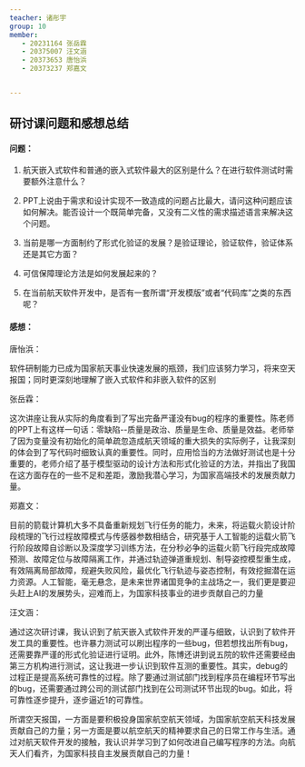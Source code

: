 ```yaml
---
teacher: 诸彤宇
group: 10
member:
   - 20231164 张岳霖
   - 20375007 汪文涵
   - 20373653 唐怡浜
   - 20373237 郑嘉文


---
```


## 研讨课问题和感想总结

#### 问题：

1. 航天嵌入式软件和普通的嵌入式软件最大的区别是什么？在进行软件测试时需要额外注意什么？

2. PPT上说由于需求和设计实现不一致造成的问题占比最大，请问这种问题应该如何解决。能否设计一个既简单完备，又没有二义性的需求描述语言来解决这个问题。
3. 当前是哪一方面制约了形式化验证的发展？是验证理论，验证软件，验证体系还是其它方面？
4. 可信保障理论方法是如何发展起来的？
5. 在当前航天软件开发中，是否有一套所谓“开发模版”或者“代码库”之类的东西呢？





#### 感想：

唐怡浜：

​	软件研制能力已成为国家航天事业快速发展的瓶颈，我们应该努力学习，将来空天报国；同时更深刻地理解了嵌入式软件和非嵌入软件的区别

张岳霖：

​	这次讲座让我从实际的角度看到了写出完备严谨没有bug的程序的重要性。陈老师的PPT上有这样一句话：零缺陷--质量是政治、质量是生命、质量是效益。老师举了因为变量没有初始化的简单疏忽造成航天领域的重大损失的实际例子，让我深刻的体会到了写代码时细致认真的重要性。同时，应用恰当的方法做好测试也是十分重要的，老师介绍了基于模型驱动的设计方法和形式化验证的方法，并指出了我国在这方面存在的一些不足和差距，激励我潜心学习，为国家高端技术的发展贡献力量。

郑嘉文：

​	目前的箭载计算机大多不具备重新规划飞行任务的能力，未来，将运载火箭设计阶段梳理的飞行过程故障模式与传感器参数相结合，研究基于人工智能的运载火箭飞行阶段故障自诊断以及深度学习训练方法，在分秒必争的运载火箭飞行段完成故障预测、故障定位与故障隔离工作，并通过轨迹弹道重规划、制导姿控模型重生成，有效隔离局部故障，规避失败风险，最优化飞行轨迹与姿态控制，有效挖掘潜在运力资源。人工智能，毫无悬念，是未来世界诸国竞争的主战场之一，我们更是要迎头赶上AI的发展势头，迎难而上，为国家科技事业的进步贡献自己的力量

汪文涵：

​	通过这次研讨课，我认识到了航天嵌入式软件开发的严谨与细致，认识到了软件开发工具的重要性。也许暴力测试可以刷出程序的一些bug，但若想找出所有bug，还需要靠严谨的形式化验证进行证明。此外，陈博还讲到说五院的软件还需要经由第三方机构进行测试，这让我进一步认识到软件互测的重要性。其实，debug的过程正是提高系统可靠性的过程。除了要通过测试部门找到程序员在编程环节写出的bug，还需要通过跨公司的测试部门找到在公司测试环节出现的bug。如此，将可靠性逐步提升，逐步逼近1的可靠性。

​	所谓空天报国，一方面是要积极投身国家航空航天领域，为国家航空航天科技发展贡献自己的力量；另一方面是要以航空航天的精神要求自己的日常工作与生活。通过对航天软件开发的接触，我认识并学习到了如何改进自己编写程序的方法。向航天人们看齐，为国家科技自主发展贡献自己的力量！

